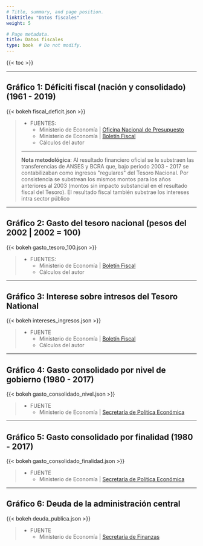 ```yaml
---
# Title, summary, and page position.
linktitle: "Datos fiscales"
weight: 5

# Page metadata.
title: Datos fiscales
type: book  # Do not modify.
---
```


{{< toc >}}

---

## Gráfico 1: Déficiti fiscal (nación y consolidado) (1961 - 2019)

{{< bokeh fiscal_deficit.json >}}

> * FUENTES: 
>   * Ministerio de Economía | [Oficina Nacional de Presupuesto](https://www.economia.gob.ar/onp/documentos/series/Serie1961-2004.pdf) 
>   * Ministerio de Economía | [Boletín Fiscal](https://www.economia.gob.ar/onp/ejecucion/2020)
>   * Cálculos del autor
> ---
> **Nota metodológica**: Al resultado financiero oficial se le substraen las transferencias de ANSES y BCRA que, bajo período 2003 - 2017 se contabilizaban como ingresos "regulares" del Tesoro Nacional. Por consistencia se substrean los mismos montos para los años anteriores al 2003 (montos sin impacto substancial en el resultado fiscal del Tesoro). El resultado fiscal también substrae los intereses intra sector público

---

## Gráfico 2: Gasto del tesoro nacional (pesos del 2002 | 2002 = 100)

{{< bokeh gasto_tesoro_100.json >}}

> * FUENTES: 
>   * Ministerio de Economía | [Boletín Fiscal](https://www.economia.gob.ar/onp/ejecucion/2020)
>   * Cálculos del autor

---

## Gráfico 3: Interese sobre intresos del Tesoro National

{{< bokeh intereses_ingresos.json >}}

> * FUENTE 
>   * Ministerio de Economía | [Boletín Fiscal](https://www.economia.gob.ar/onp/ejecucion/2020)
>   * Cálculos del autor

---

## Gráfico 4: Gasto consolidado por nivel de gobierno (1980 - 2017)

{{< bokeh gasto_consolidado_nivel.json >}}

> * FUENTE 
>   * Ministerio de Economía | [Secretaría de Política Económica](https://www.argentina.gob.ar/economia/politicaeconomica/macroeconomica/gastopublicoconsolidado)

---

## Gráfico 5: Gasto consolidado por finalidad (1980 - 2017)

{{< bokeh gasto_consolidado_finalidad.json >}}

> * FUENTE 
>   * Ministerio de Economía | [Secretaría de Política Económica](https://www.argentina.gob.ar/economia/politicaeconomica/macroeconomica/gastopublicoconsolidado)

---

## Gráfico 6: Deuda de la administración central

{{< bokeh deuda_publica.json >}}

> * FUENTE 
>   * Ministerio de Economía | [Secretaría de Finanzas](https://www.argentina.gob.ar/economia/finanzas/presentaciongraficadeudapublica)